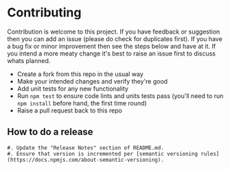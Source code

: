 # Contributing

Contribution is welcome to this project. If you have feedback or suggestion then you can add an issue (please do check for duplicates first). If you have a bug fix or minor improvement then see the steps below and have at it. If you intend a more meaty change it's best to raise an issue first to discuss whats planned.

 - Create a fork from this repo in the usual way
 - Make your intended changes and verify they're good 
 - Add unit tests for any new functionality
 - Run `npm test` to ensure code lints and units tests pass (you'll need to run `npm install` before hand, the first time round)
 - Raise a pull request back to this repo

## How to do a release

    #. Update the "Release Notes" section of README.md.
    #. Ensure that version is incremented per [semantic versioning rules](https://docs.npmjs.com/about-semantic-versioning).